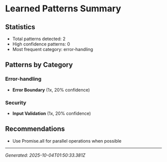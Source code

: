 # Learned Patterns Summary

## Statistics
- Total patterns detected: 2
- High confidence patterns: 0
- Most frequent category: error-handling

## Patterns by Category


### Error-handling
- **Error Boundary** (1x, 20% confidence)


### Security
- **Input Validation** (1x, 20% confidence)


## Recommendations
- Use Promise.all for parallel operations when possible

---
*Generated: 2025-10-04T01:50:33.381Z*
